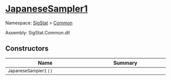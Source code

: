 # [JapaneseSampler1](./JapaneseSampler1.md)

Namespace: [SigStat]() > [Common](./README.md)

Assembly: SigStat.Common.dll


## Constructors

| Name<div><a href="#"><img width=400></a></div> | Summary<div><a href="#"><img width=475></a></div> | 
| --- | --- | 
| <sub>JapaneseSampler1 (  )</sub> | <sub></sub> | 


